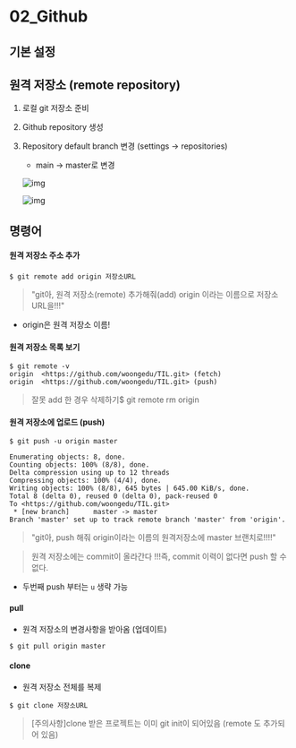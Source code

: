 # 02_Github





## **기본 설정**

## 원격 저장소 (remote repository)

1. 로컬 git 저장소 준비

2. Github repository 생성

3. Repository default branch 변경 (settings -> repositories)

   - main -> master로 변경

   ![img](https://www.notion.so/image/https%3A%2F%2Fs3-us-west-2.amazonaws.com%2Fsecure.notion-static.com%2Fc405a7c2-8fc4-4537-99e0-b62da2ac2cfb%2Ftempsnip.png?table=block&id=3d8a811e-ecb3-41f8-894c-6bfbb49386d1&spaceId=daa2d103-3ecd-4519-8c30-4f55e74c7ef4&width=1920&userId=628541b9-81d1-427b-ae3e-07a746e7a43f&cache=v2)

   ![img](https://www.notion.so/image/https%3A%2F%2Fs3-us-west-2.amazonaws.com%2Fsecure.notion-static.com%2Fc405a7c2-8fc4-4537-99e0-b62da2ac2cfb%2Ftempsnip.png?table=block&id=ba303070-1417-4d60-9e67-ae2b676d17dd&spaceId=daa2d103-3ecd-4519-8c30-4f55e74c7ef4&width=7620&userId=628541b9-81d1-427b-ae3e-07a746e7a43f&cache=v2)

   

## **명령어**

#### 원격 저장소 주소 추가

```
$ git remote add origin 저장소URL
```

> "git아, 원격 저장소(remote) 추가해줘(add) origin 이라는 이름으로 저장소  URL을!!!"

- origin은 원격 저장소 이름!

#### 원격 저장소 목록 보기

```
$ git remote -v
origin  <https://github.com/woongedu/TIL.git> (fetch)
origin  <https://github.com/woongedu/TIL.git> (push)
```

> 잘못 add 한 경우 삭제하기$ git remote rm origin

#### 원격 저장소에 업로드 (push)

```
$ git push -u origin master

Enumerating objects: 8, done.
Counting objects: 100% (8/8), done.
Delta compression using up to 12 threads
Compressing objects: 100% (4/4), done.
Writing objects: 100% (8/8), 645 bytes | 645.00 KiB/s, done.
Total 8 (delta 0), reused 0 (delta 0), pack-reused 0
To <https://github.com/woongedu/TIL.git>
 * [new branch]      master -> master
Branch 'master' set up to track remote branch 'master' from 'origin'.
```

> "git아, push 해줘 origin이라는 이름의 원격저장소에 master 브랜치로!!!!"

> 원격 저장소에는 commit이 올라간다 !!!즉, commit 이력이 없다면 push 할 수 없다.

- 두번째 push 부터는 `u` 생략 가능

#### pull

- 원격 저장소의 변경사항을 받아옴 (업데이트)

```
$ git pull origin master
```

#### clone

- 원격 저장소 전체를 복제

```
$ git clone 저장소URL
```

> [주의사항]clone 받은 프로젝트는 이미 git init이 되어있음 (remote 도 추가되어 있음)